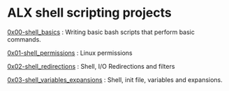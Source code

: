 # ALX shell scripting projects
[0x00-shell_basics](https://github.com/didimukhtar/alx-system_engineering-devops/tree/main/0x00-shell_basics) : Writing basic bash scripts that perform basic commands.

[0x01-shell_permissions](https://github.com/didimukhtar/alx-system_engineering-devops/tree/main/0x01-shell_permissions) : Linux permissions  

[0x02-shell_redirections](https://github.com/didimukhtar/alx-system_engineering-devops/tree/main/0x02-shell_redirections) : Shell, I/O Redirections and filters

[0x03-shell_variables_expansions](https://github.com/didimukhtar/alx-system_engineering-devops/tree/main/0x02-shell_variables_expansions) : Shell, init file, variables and expansions.
